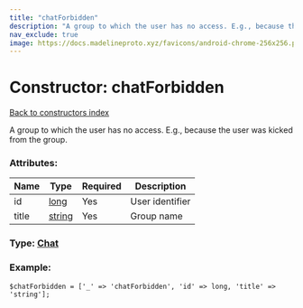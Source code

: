 ```yaml
---
title: "chatForbidden"
description: "A group to which the user has no access. E.g., because the user was kicked from the group."
nav_exclude: true
image: https://docs.madelineproto.xyz/favicons/android-chrome-256x256.png
---
```

# Constructor: chatForbidden  
[Back to constructors index](/API_docs/constructors/index.html)



A group to which the user has no access. E.g., because the user was kicked from the group.

### Attributes:

| Name     |    Type       | Required | Description |
|----------|---------------|----------|-------------|
|id|[long](/API_docs/types/long.html) | Yes|User identifier|
|title|[string](/API_docs/types/string.html) | Yes|Group name|



### Type: [Chat](/API_docs/types/Chat.html)


### Example:

```
$chatForbidden = ['_' => 'chatForbidden', 'id' => long, 'title' => 'string'];
```  
